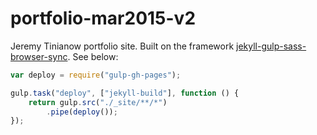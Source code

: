portfolio-mar2015-v2
=============================

Jeremy Tinianow portfolio site. Built on the framework [jekyll-gulp-sass-browser-sync](https://github.com/shakyShane/jekyll-gulp-sass-browser-sync). See below:

```javascript
var deploy = require("gulp-gh-pages");

gulp.task("deploy", ["jekyll-build"], function () {
    return gulp.src("./_site/**/*")
        .pipe(deploy());
});
```
